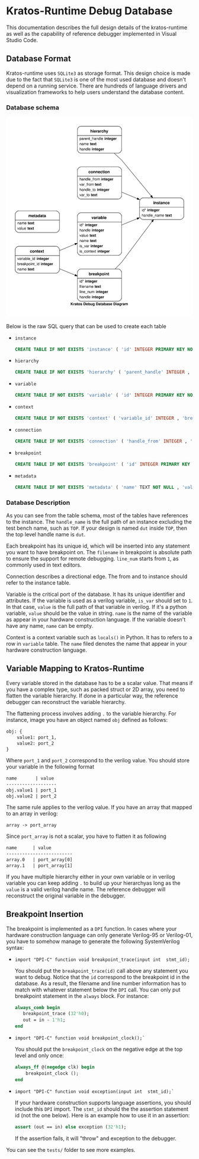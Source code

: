 Kratos-Runtime Debug Database
=============================
This documentation describes the full design details of the kratos-runtime as
well as the capability of reference debugger implemented in Visual Studio Code.

## Database Format
Kratos-runtime uses `SQLite3` as storage format. This design choice is made due
to the fact that `SQLite3` is one of the most used database and doesn't depend
on a running service. There are hundreds of language drivers and visualization
frameworks to help users understand the database content.

### Database schema
![Database graph](graph.svg)

Below is the raw SQL query that can be used to create each table
- `instance`
    ```SQL
    CREATE TABLE IF NOT EXISTS 'instance' ( 'id' INTEGER PRIMARY KEY NOT NULL , 'handle_name' TEXT NOT NULL );
    ```
- `hierarchy`
    ```SQL
    CREATE TABLE IF NOT EXISTS 'hierarchy' ( 'parent_handle' INTEGER , 'name' TEXT NOT NULL , 'handle' INTEGER , FOREIGN KEY( parent_handle ) REFERENCES instance ( id ) );
    ```
- `variable`
    ```SQL
    CREATE TABLE IF NOT EXISTS 'variable' ( 'id' INTEGER PRIMARY KEY NOT NULL , 'handle' INTEGER , 'value' TEXT NOT NULL , 'name' TEXT NOT NULL , 'is_var' INTEGER NOT NULL , 'is_context' INTEGER NOT NULL , FOREIGN KEY( handle ) REFERENCES instance ( id ) );
    ```
- `context`
    ```SQL
    CREATE TABLE IF NOT EXISTS 'context' ( 'variable_id' INTEGER , 'breakpoint_id' INTEGER , 'name' TEXT NOT NULL , FOREIGN KEY( variable_id ) REFERENCES variable ( id ) , FOREIGN KEY( breakpoint_id ) REFERENCES breakpoint ( id ) );
    ```
- `connection`
    ```SQL
    CREATE TABLE IF NOT EXISTS 'connection' ( 'handle_from' INTEGER , 'var_from' TEXT NOT NULL , 'handle_to' INTEGER , 'var_to' TEXT NOT NULL , FOREIGN KEY( handle_from ) REFERENCES instance ( id ) , FOREIGN KEY( handle_to ) REFERENCES instance ( id ) );
    ```
- `breakpoint`
    ```SQL
    CREATE TABLE IF NOT EXISTS 'breakpoint' ( 'id' INTEGER PRIMARY KEY NOT NULL , 'filename' TEXT NOT NULL , 'line_num' INTEGER NOT NULL , 'handle' INTEGER , FOREIGN KEY( handle ) REFERENCES instance ( id ) );
    ```
- `metadata`
    ```SQL
    CREATE TABLE IF NOT EXISTS 'metadata' ( 'name' TEXT NOT NULL , 'value' TEXT NOT NULL );
    ```

### Database Description
As you can see from the table schema, most of the tables have references to the
instance. The `handle_name` is the full path of an instance excluding the test bench
name, such as `TOP`. If your design is named `dut` inside `TOP`, then the top level
handle name is `dut`.

Each breakpoint has its unique id, which will be inserted into any statement you want
to have breakpoint on. The `filename` in breakpoint is absolute path to ensure the
support for remote debugging. `line_num` starts from `1`, as commonly used in text
editors.

Connection describes a directional edge. The from and to instance should refer to the
instance table.

Variable is the critical port of the database. It has its unique identifier and
attributes. If the variable is used as a verilog variable, `is_var` should set to
`1`. In that case, `value` is the full path of that variable in verilog. If it's
a python variable, `value` should be the value in string. `name` is the name of
the variable as appear in your hardware construction language. If the variable
doesn't have any name, `name` can be empty.

Context is a context variable such as `locals()` in Python. It has to refers to
a row in `variable` table. The `name` filed denotes the name that appear in your
hardware construction language.

## Variable Mapping to Kratos-Runtime
Every variable stored in the database has to be a scalar value. That means if you
have a complex type, such as packed struct or 2D array, you need to flatten the
variable hierarchy. If done in a particular way, the reference debugger can
reconstruct the variable hierarchy.

The flattening process involves adding `.` to the variable hierarchy. For instance,
image you have an object named `obj` defined as follows:
```
obj: {
    value1: port_1,
    value2: port_2
}
```
Where `port_1` and `port_2` correspond to the verilog value. You should store your
variable in the following format
```
name       | value
-------------------
obj.value1 | port_1
obj.value2 | port_2
```

The same rule applies to the verilog value. If you have an array that mapped
to an array in verilog:
```
array -> port_array
```
Since `port_array` is not a scalar, you have to flatten it as following
```
name      | value
-------------------------
array.0   | port_array[0]
array.1   | port_array[1]
```
If you have multiple hierarchy either in your own variable or in verilog variable
you can keep adding `.` to build up your hierarchyas long as the `value` is a valid
verilog handle name. The reference debugger will reconstruct the original variable
in the debugger.

## Breakpoint Insertion
The breakpoint is implemented as a `DPI` function. In cases where your hardware
construction language can only generate Verilog-95 or Verilog-01, you have
to somehow manage to generate the following SystemVerilog syntax:
- ```
  import "DPI-C" function void breakpoint_trace(input int  stmt_id);
  ```
  You should put the `breakpoint_trace(id)` call above any statement you want to
  debug. Notice that the `id` correspond to the breakpoint id in the database.
  As a result, the filename and line number information has to match with
  whatever statement below the `DPI` call. You can only put breakpoint statement
  in the `always` block. For instance:
  ```SystemVerilog
  always_comb begin
     breakpoint_trace (32'h0);
     out = in - 1'h1;
  end
  ```

- ```
  import "DPI-C" function void breakpoint_clock();`
  ```
  You should put the `breakpoint_clock` on the negative edge at the top level
  and only once:
   ```SystemVerilog
   always_ff @(negedge clk) begin
       breakpoint_clock ();
   end
   ```
- ```
  import "DPI-C" function void exception(input int  stmt_id);`
  ```
  If your hardware construction supports language assertions, you should include this
  `DPI` import. The `stmt_id` should the the assertion statement id (not the one below).
  Here is an example how to use it in an assertion:
  ```SystemVerilog
  assert (out == in) else exception (32'h1);
  ```
  If the assertion fails, it will "throw" and exception to the debugger.

You can see the `tests/` folder to see more examples.
